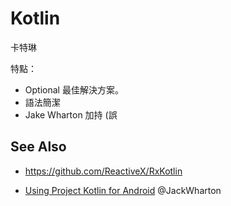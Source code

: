 # Kotlin

卡特琳

特點：

* Optional 最佳解決方案。
* 語法簡潔
* Jake Wharton 加持 (誤

## See Also

* https://github.com/ReactiveX/RxKotlin

* [Using Project Kotlin for Android](https://docs.google.com/document/d/1ReS3ep-hjxWA8kZi0YqDbEhCqTt29hG8P44aA9W0DM8) @JackWharton